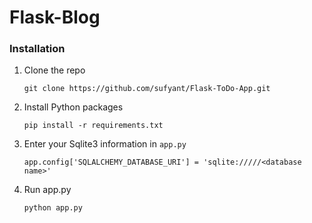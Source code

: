 # Flask-Blog

### Installation

1. Clone the repo
   ```
   git clone https://github.com/sufyant/Flask-ToDo-App.git
   ```
2. Install Python packages
   ```
   pip install -r requirements.txt
   ```
3. Enter your Sqlite3 information in `app.py`
   ```
   app.config['SQLALCHEMY_DATABASE_URI'] = 'sqlite://///<database name>'
   ```
3. Run app.py
    ```
   python app.py
    ```

